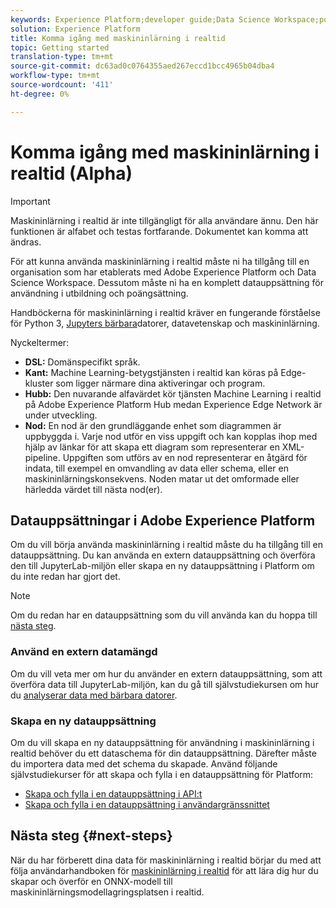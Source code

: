 ```yaml
---
keywords: Experience Platform;developer guide;Data Science Workspace;popular topics;Real time machine learning;
solution: Experience Platform
title: Komma igång med maskininlärning i realtid
topic: Getting started
translation-type: tm+mt
source-git-commit: dc63ad0c0764355aed267eccd1bcc4965b04dba4
workflow-type: tm+mt
source-wordcount: '411'
ht-degree: 0%

---
```



# Komma igång med maskininlärning i realtid (Alpha)

>[!IMPORTANT]
>Maskininlärning i realtid är inte tillgängligt för alla användare ännu. Den här funktionen är alfabet och testas fortfarande. Dokumentet kan komma att ändras.

För att kunna använda maskininlärning i realtid måste ni ha tillgång till en organisation som har etablerats med Adobe Experience Platform och Data Science Workspace. Dessutom måste ni ha en komplett datauppsättning för användning i utbildning och poängsättning.

Handböckerna för maskininlärning i realtid kräver en fungerande förståelse för Python 3, [Jupyters bärbara](../jupyterlab/overview.md)datorer, datavetenskap och maskininlärning.

Nyckeltermer:

- **DSL:** Domänspecifikt språk.
- **Kant:** Machine Learning-betygstjänsten i realtid kan köras på Edge-kluster som ligger närmare dina aktiveringar och program.
- **Hubb:** Den nuvarande alfavärdet kör tjänsten Machine Learning i realtid på Adobe Experience Platform Hub medan Experience Edge Network är under utveckling.
- **Nod:** En nod är den grundläggande enhet som diagrammen är uppbyggda i. Varje nod utför en viss uppgift och kan kopplas ihop med hjälp av länkar för att skapa ett diagram som representerar en XML-pipeline. Uppgiften som utförs av en nod representerar en åtgärd för indata, till exempel en omvandling av data eller schema, eller en maskininlärningskonsekvens. Noden matar ut det omformade eller härledda värdet till nästa nod(er).

## Datauppsättningar i Adobe Experience Platform

Om du vill börja använda maskininlärning i realtid måste du ha tillgång till en datauppsättning. Du kan använda en extern datauppsättning och överföra den till JupyterLab-miljön eller skapa en ny datauppsättning i Platform om du inte redan har gjort det.

>[!NOTE]
>Om du redan har en datauppsättning som du vill använda kan du hoppa till [nästa steg](#next-steps).

### Använd en extern datamängd

Om du vill veta mer om hur du använder en extern datauppsättning, som att överföra data till JupyterLab-miljön, kan du gå till självstudiekursen om hur du [analyserar data med bärbara datorer](../jupyterlab/analyze-your-data.md#external-data).

### Skapa en ny datauppsättning

Om du vill skapa en ny datauppsättning för användning i maskininlärning i realtid behöver du ett dataschema för din datauppsättning. Därefter måste du importera data med det schema du skapade. Använd följande självstudiekurser för att skapa och fylla i en datauppsättning för Platform:

- [Skapa och fylla i en datauppsättning i API:t](../../catalog/datasets/create.md)
- [Skapa och fylla i en datauppsättning i användargränssnittet](../../ingestion/tutorials/ingest-batch-data.md)

## Nästa steg {#next-steps}

När du har förberett dina data för maskininlärning i realtid börjar du med att följa användarhandboken för [maskininlärning i realtid](./rtml-authoring-notebook.md) för att lära dig hur du skapar och överför en ONNX-modell till maskininlärningsmodellagringsplatsen i realtid.

